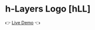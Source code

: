 # h-Layers Logo [hLL]
:point_right: [Live Demo](https://htmlpreview.github.io/?https://github.com/HG7777/h-Layers-Logo/blob/master/index.html) :point_left:
